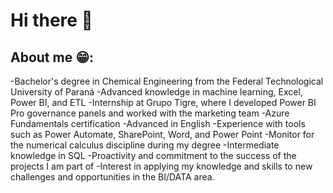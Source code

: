 # Hi there 👋

## About me 😁:

-Bachelor's degree in Chemical Engineering from the Federal Technological University of Paraná
-Advanced knowledge in machine learning, Excel, Power BI, and ETL
-Internship at Grupo Tigre, where I developed Power BI Pro governance panels and worked with the marketing team
-Azure Fundamentals certification
-Advanced in English
-Experience with tools such as Power Automate, SharePoint, Word, and Power Point
-Monitor for the numerical calculus discipline during my degree
-Intermediate knowledge in SQL
-Proactivity and commitment to the success of the projects I am part of
-Interest in applying my knowledge and skills to new challenges and opportunities in the BI/DATA area.


<!--
**joauluiz/joauluiz** is a ✨ _special_ ✨ repository because its `README.md` (this file) appears on your GitHub profile.

Here are some ideas to get you started:

- 🔭 I’m currently working on ...
- 🌱 I’m currently learning ...
- 👯 I’m looking to collaborate on ...
- 🤔 I’m looking for help with ...
- 💬 Ask me about ...
- 📫 How to reach me: ...
- 😄 Pronouns: ...
- ⚡ Fun fact: ...
-->
